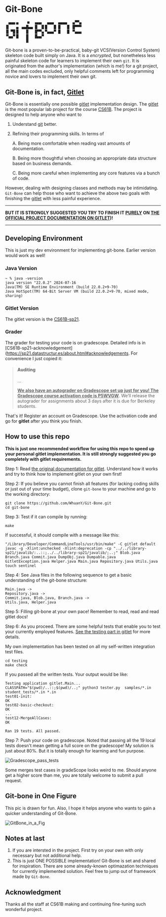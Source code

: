 # Git-Bone

```txt
 ▗▄▄▖▄    ■  ▗▄▄▖  ▄▄▄  ▄▄▄▄  ▗▞▀▚▖
▐▌   ▄ ▗▄▟▙▄▖▐▌ ▐▌█   █ █   █ ▐▛▀▀▘
▐▌▝▜▌█   ▐▌  ▐▛▀▚▖▀▄▄▄▀ █   █ ▝▚▄▄▖
▝▚▄▞▘█   ▐▌  ▐▙▄▞▘                 
         ▐▌                        
```

Git-bone is a proven-to-be-practical, baby-git VCS(Version Control System) skeleton code built simply on Java. It is a *encrypted*, but nonetheless less painful skeleton code for learners to implement their own `git`.  It is originated from the author's implementation (which is me!) for a git project, all the main codes excluded, only helpful comments left for programming novice and lovers to implement their own git.

## Git-Bone is, in fact,  [Gitlet](https://sp21.datastructur.es/materials/proj/proj2/proj2)

Git-Bone is essentially one possible [gitlet](https://sp21.datastructur.es/materials/proj/proj2/proj2) implementation design. The [gitlet](https://sp21.datastructur.es/materials/proj/proj2/proj2) is the most popular lab project for the course [CS61B](https://sp21.datastructur.es/). The project is designed to help anyone who want to 

1. Understand [git](https://git-scm.com/) better.

2. Refining their programming skills. In terms of

   A. Being more comfortable when reading vast amounts of documentation.

   B. Being more thoughtful when choosing an appropriate data structure based on business demands.

   C. Being more careful when implementing any core features via a bunch of code.

However, dealing with designing classes and methods may be intimidating. `Git-Bone` can help those who want to achieve the above two goals with finishing the [gitlet](https://sp21.datastructur.es/materials/proj/proj2/proj2) with less painful experience.

----

**BUT IT IS STRONGLY SUGGESTED YOU TRY TO FINISH IT <u>PURELY</u> ON [THE OFFICIAL PROJECT DOCUMENTATION ON GITLET](https://sp21.datastructur.es/materials/proj/proj2/proj2))!**

----

## Developing Environment

This is just my dev environment for implementing git-bone. Earlier version would work as well!

### Java Version

```shell
~ % java -version
java version "22.0.2" 2024-07-16
Java(TM) SE Runtime Environment (build 22.0.2+9-70)
Java HotSpot(TM) 64-Bit Server VM (build 22.0.2+9-70, mixed mode, sharing)
```

### Gitlet Version

The gitlet version is the [CS61B-sp21](https://sp21.datastructur.es/). 

### Grader

The grader for testing your code is on gradescope. Detailed info is in [CS61B-sp21-acknowledgement](https://sp21.datastructur.es/about.html#acknowledgements. For convenience I just copied it:

> #### Auditing
>
> ...
>
> <u>**We also have an autograder on Gradescope set up just for you! The Gradescope course activation code is P5WVGW**</u>. We’ll release the autograder for assignments about 3 days after it is due for Berkeley students.

That's it! Register an account on Gradescope. Use the activation code and go for **gitlet** after you think you finish.

## How to use this repo

**This is just one recommended workflow for using this repo to speed up your personal gitlet implementation. It is still strongly suggested you go completely with gitlet requirements.** 

Step 1: Read [the original documentation for gitlet](https://sp21.datastructur.es/materials/proj/proj2/proj2). Understand how it works and try to think how to implement gitlet on your own first!

Step 2: If you believe you cannot finish all features (for lacking coding skills or just out of your time budget), clone `git-bone` to your machine and go to the working directory:

```shell
git clone https://github.com/WhuanY/Git-Bone.git
cd git-bone
```

Step 3: Test if it can compile by running:

```shell
make 
```

If successful, it should compile with a message like this:
```shell
"/Library/Developer/CommandLineTools/usr/bin/make" -C gitlet default
javac -g -Xlint:unchecked -Xlint:deprecation -cp "../../library-sp21/javalib/:..::;../../library-sp21/javalib/;..;" Blob.java Branch.java Commit.java DumpObj.java Dumpable.java GitletException.java Helper.java Main.java Repository.java Utils.java
touch sentinel
```

Step 4: See Java files in the following sequence to get a basic understanding of the git-bone structure:

``````
Main.java -> 
Repository.java -> 
Commit.java, Blob.java, Branch.java -> 
Utils.java, Helper.java
``````

Step 5: Filling git-bone at your own pace! Remember to read, read and read gitlet docs!

Step 6: As you proceed. There are some helpful tests that enable you to test your currently employed features. [See the testing part in gitlet](https://sp21.datastructur.es/materials/proj/proj2/proj2#testing) for more details.

My own implementation has been tested on all my self-written integration test files.

```shell
cd testing
make check
```

If you passed all the written tests. Your output would be like: 

```
Testing application gitlet.Main...
CLASSPATH="$(pwd)/..::;$(pwd)/..;" python3 tester.py  samples/*.in student_tests/*.in *.in
test01-init:
OK
test02-basic-checkout:
OK
...
test12-MergeAllCases:
OK

Ran 19 tests. All passed.
```

Step 7: Push your code on gradescope. Noted that passing all the 19 local tests doesn't mean getting a full score on the gradescope! My solution is just about 80%. But it is totally enough for learning and fun purpose.

![Gradescope_pass_tests](imgs/Gradescope_pass_tests.png)

Some merges test cases in gradeScope looks weird to me. Should anyone get a higher score than me, you are totally welcome to submit a pull request.

## Git-bone in One Figure

This pic is drawn for fun. Also, I hope it helps anyone who wants to gain a quicker understanding of Git-Bone.

![GitBone_in_a_Fig](imgs/GitBone_in_a_Fig.jpg)

## Notes at last

1. If you are intersted in the project. First try on your own with only necessary but not additional help.
2. This is just ONE POSSIBLE implementation! Git-Bone is set and shared for inspiration. There are some already-known optimazation techniques for currently implemented solution. Feel free to jump out of framework made by `Git-Bone`.

## Acknowledgment

Thanks all the staff at CS61B making and continuing fine-tuning such wonderful project. 
